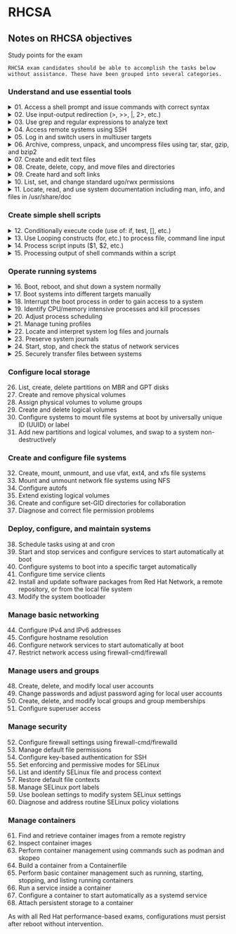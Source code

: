 # RHCSA
## Notes on RHCSA objectives

Study points for the exam

    RHCSA exam candidates should be able to accomplish the tasks below without assistance. These have been grouped into several categories.
### Understand and use essential tools

<details>
    <summary>01. Access a shell prompt and issue commands with correct syntax</summary>
    
    - terminal app
    - tty through ctl+alt+f1-f6
</details>    
<details>
    <summary>02. Use input-output redirection (>, >>, |, 2>, etc.)</summary>
</details>
<details>
    <summary>03. Use grep and regular expressions to analyze text</summary>
</details>
<details>
    <summary>04. Access remote systems using SSH</summary>
</details>
<details>
    <summary>05. Log in and switch users in multiuser targets</summary>
</details>
<details>
    <summary>06. Archive, compress, unpack, and uncompress files using tar, star, gzip, and bzip2</summary>
    
    - _file_
    - *stat*
    - RHEL supports seven types of files: 
      -regular, any file that begins with (-)
      -directory, 
      -block special device, 
      -character special device, 
      -symbolic link,
      -named pipe, and 
      -socket.
    
</details>
<details>
    <summary>07. Create and edit text files</summary>
</details>
<details>
    <summary>08. Create, delete, copy, and move files and directories</summary>
</details>
<details>
    <summary>09. Create hard and soft links</summary>
</details>
<details>
    <summary>10. List, set, and change standard ugo/rwx permissions</summary>
</details>
<details>
    <summary>11. Locate, read, and use system documentation including man, info, and files in /usr/share/doc</summary>
</details>    

### Create simple shell scripts

<details>
    <summary>12. Conditionally execute code (use of: if, test, [], etc.)</summary>
</details>
<details>
    <summary>13. Use Looping constructs (for, etc.) to process file, command line input</summary>
</details>
<details>
    <summary>14. Process script inputs ($1, $2, etc.)</summary>
</details>
<details>
    <summary>15. Processing output of shell commands within a script</summary>
</details>

### Operate running systems

<details>
    <summary>16. Boot, reboot, and shut down a system normally</summary>
</details>    
<details>
    <summary>17. Boot systems into different targets manually</summary>
</details>
<details>
    <summary>18. Interrupt the boot process in order to gain access to a system</summary>
    
</details>
<details>
    <summary>19. Identify CPU/memory intensive processes and kill processes</summary>
</details>
<details>
    <summary>20. Adjust process scheduling</summary>
    
</details>
<details>
    <summary>21. Manage tuning profiles</summary>
    
</details>
<details>
    <summary>22. Locate and interpret system log files and journals</summary>
    
</details>
<details>
    <summary>23. Preserve system journals</summary>
</details>    
<details>
    <summary>24. Start, stop, and check the status of network services</summary>
</details>
<details>
    <summary>25. Securely transfer files between systems</summary>
</details>    

### Configure local storage

26. List, create, delete partitions on MBR and GPT disks
27. Create and remove physical volumes
28. Assign physical volumes to volume groups
29. Create and delete logical volumes
30. Configure systems to mount file systems at boot by universally unique ID (UUID) or label
31. Add new partitions and logical volumes, and swap to a system non-destructively

### Create and configure file systems

32. Create, mount, unmount, and use vfat, ext4, and xfs file systems
33. Mount and unmount network file systems using NFS
34. Configure autofs
35. Extend existing logical volumes
36. Create and configure set-GID directories for collaboration
37. Diagnose and correct file permission problems

### Deploy, configure, and maintain systems

38. Schedule tasks using at and cron
39. Start and stop services and configure services to start automatically at boot
40. Configure systems to boot into a specific target automatically
41. Configure time service clients
42. Install and update software packages from Red Hat Network, a remote repository, or from the local file system
43. Modify the system bootloader

### Manage basic networking

44. Configure IPv4 and IPv6 addresses
45. Configure hostname resolution
46. Configure network services to start automatically at boot
47. Restrict network access using firewall-cmd/firewall

### Manage users and groups

48. Create, delete, and modify local user accounts
49. Change passwords and adjust password aging for local user accounts
50. Create, delete, and modify local groups and group memberships
51. Configure superuser access

### Manage security

52. Configure firewall settings using firewall-cmd/firewalld
53. Manage default file permissions
54. Configure key-based authentication for SSH
55. Set enforcing and permissive modes for SELinux
56. List and identify SELinux file and process context
57. Restore default file contexts
58. Manage SELinux port labels
59. Use boolean settings to modify system SELinux settings
60. Diagnose and address routine SELinux policy violations

### Manage containers

61. Find and retrieve container images from a remote registry
62. Inspect container images
63. Perform container management using commands such as podman and skopeo
64. Build a container from a Containerfile
65. Perform basic container management such as running, starting, stopping, and listing running containers
66. Run a service inside a container
67. Configure a container to start automatically as a systemd service
68. Attach persistent storage to a container

As with all Red Hat performance-based exams, configurations must persist after reboot without intervention.
